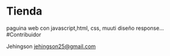 # Tienda

paguina web  con javascript,html, css, muuti diseño response...
#Contribuidor

Jehingson jehingson25@gmail.com
